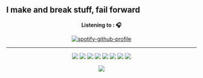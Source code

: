 I make and break stuff, fail forward
---


<p align="center"><strong>Listening to : 🎧  </strong></p>


<div align="center">

[![spotify-github-profile](https://spotify-github-profile.vercel.app/api/view?uid=31eaxpz5ass3ccpc2g4a2ntezzam&cover_image=true&theme=natemoo-re&show_offline=false&background_color=000000&interchange=false&bar_color=00b3ff&bar_color_cover=false)](https://spotify-github-profile.vercel.app/api/view?uid=31eaxpz5ass3ccpc2g4a2ntezzam&redirect=true)
</div>

---

<p align="center">


<img src="https://img.shields.io/badge/Puppeteer-40B5A4?style=for-the-badge&logo=Puppeteer&logoColor=white">
<img src="https://img.shields.io/badge/Arch_Linux-1793D1?style=for-the-badge&logo=arch-linux&logoColor=white">
<img src="https://img.shields.io/badge/Vagrant-1868F2?style=for-the-badge&logo=Vagrant&logoColor=white">
<img src="https://img.shields.io/badge/Cent%20OS-262577?style=for-the-badge&logo=CentOS&logoColor=white">
<img src="https://img.shields.io/badge/Selenium-43B02A?style=for-the-badge&logo=Selenium&logoColor=white">
<img src="https://img.shields.io/badge/NeoVim-%2357A143.svg?&style=for-the-badge&logo=neovim&logoColor=white">
<img src="https://img.shields.io/badge/Python-FFD43B?style=for-the-badge&logo=python&logoColor=blue">
<img src="https://img.shields.io/badge/Shell_Script-121011?style=for-the-badge&logo=gnu-bash&logoColor=white">

</p>

<p align="center">
  <a href="https://www.linkedin.com/in/ethan-creamer-houghton/">
    <img src="https://img.shields.io/badge/LinkedIn-0077B5?style=for-the-badge&logo=linkedin&logoColor=white">
  </a>
</p>

